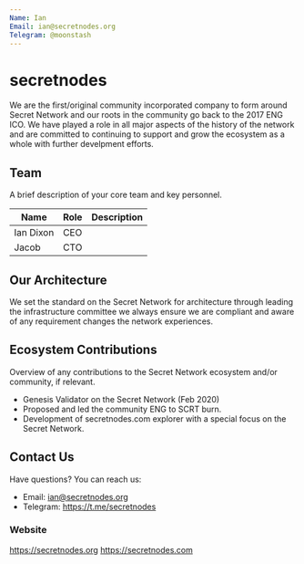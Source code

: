 ```yaml
---
Name: Ian
Email: ian@secretnodes.org
Telegram: @moonstash
---
```


# secretnodes

We are the first/original community incorporated company to form around Secret Network and our roots in the community go back to the 2017 ENG ICO. We have played a role in all major aspects of the history of the network and are committed to continuing to support and grow the ecosystem as a whole with further develpment efforts.

## Team

A brief description of your core team and key personnel.

| Name             | Role    | Description                  |
| ---------------  | ------- | ---------------------------- |
| Ian Dixon        | CEO     |                              |
| Jacob            | CTO     |                              |

## Our Architecture

We set the standard on the Secret Network for architecture through leading the infrastructure committee we always ensure we are compliant and aware of any requirement changes the network experiences.

## Ecosystem Contributions

Overview of any contributions to the Secret Network ecosystem and/or community, if relevant.

- Genesis Validator on the Secret Network (Feb 2020)
- Proposed and led the community ENG to SCRT burn.
- Development of secretnodes.com explorer with a special focus on the Secret Network.

## Contact Us

Have questions? You can reach us:

- Email: ian@secretnodes.org
- Telegram: https://t.me/secretnodes

### Website

https://secretnodes.org
https://secretnodes.com


